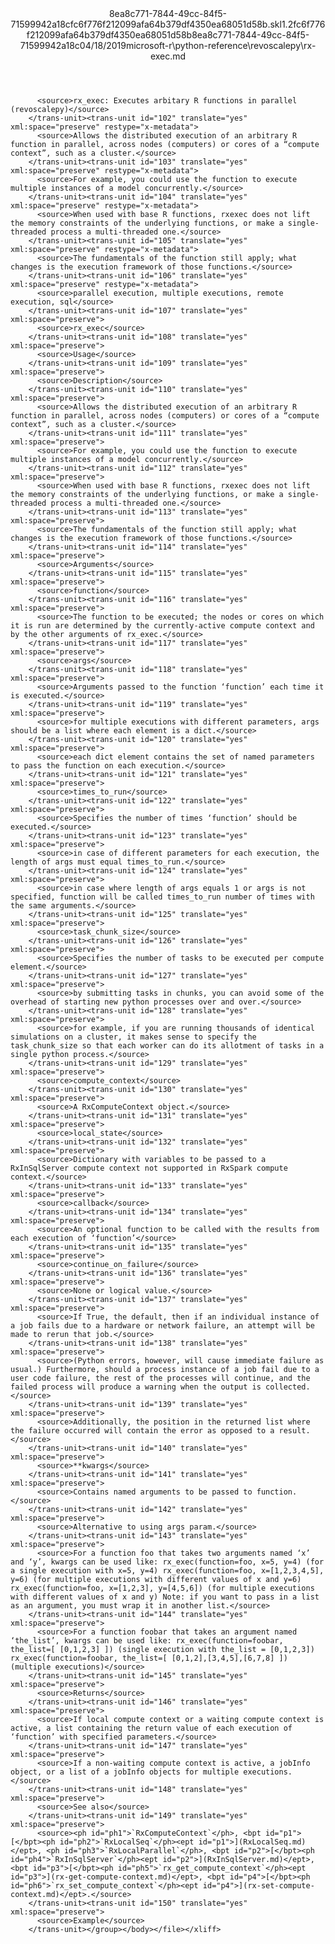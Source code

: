<?xml version="1.0"?><xliff version="1.2" xmlns="urn:oasis:names:tc:xliff:document:1.2" xmlns:xsi="http://www.w3.org/2001/XMLSchema-instance" xsi:schemaLocation="urn:oasis:names:tc:xliff:document:1.2 xliff-core-1.2-transitional.xsd"><file datatype="xml" original="rx-exec.md" source-language="en-US" target-language="en-US"><header><tool tool-id="mdxliff" tool-name="mdxliff" tool-version="1.0-d1654b2" tool-company="Microsoft" /><xliffext:skl_file_name xmlns:xliffext="urn:microsoft:content:schema:xliffextensions">8ea8c771-7844-49cc-84f5-71599942a18cfc6f776f212099afa64b379df4350ea68051d58b.skl</xliffext:skl_file_name><xliffext:version xmlns:xliffext="urn:microsoft:content:schema:xliffextensions">1.2</xliffext:version><xliffext:ms.openlocfilehash xmlns:xliffext="urn:microsoft:content:schema:xliffextensions">fc6f776f212099afa64b379df4350ea68051d58b</xliffext:ms.openlocfilehash><xliffext:ms.sourcegitcommit xmlns:xliffext="urn:microsoft:content:schema:xliffextensions">8ea8c771-7844-49cc-84f5-71599942a18c</xliffext:ms.sourcegitcommit><xliffext:ms.lasthandoff xmlns:xliffext="urn:microsoft:content:schema:xliffextensions">04/18/2019</xliffext:ms.lasthandoff><xliffext:ms.openlocfilepath xmlns:xliffext="urn:microsoft:content:schema:xliffextensions">microsoft-r\python-reference\revoscalepy\rx-exec.md</xliffext:ms.openlocfilepath></header><body><group id="content" extype="content"><trans-unit id="101" translate="yes" xml:space="preserve" restype="x-metadata">
          <source>rx_exec: Executes arbitary R functions in parallel (revoscalepy)</source>
        </trans-unit><trans-unit id="102" translate="yes" xml:space="preserve" restype="x-metadata">
          <source>Allows the distributed execution of an arbitrary R function in parallel, across nodes (computers) or cores of a “compute context”, such as a cluster.</source>
        </trans-unit><trans-unit id="103" translate="yes" xml:space="preserve" restype="x-metadata">
          <source>For example, you could use the function to execute multiple instances of a model concurrently.</source>
        </trans-unit><trans-unit id="104" translate="yes" xml:space="preserve" restype="x-metadata">
          <source>When used with base R functions, rxexec does not lift the memory constraints of the underlying functions, or make a single-threaded process a multi-threaded one.</source>
        </trans-unit><trans-unit id="105" translate="yes" xml:space="preserve" restype="x-metadata">
          <source>The fundamentals of the function still apply; what changes is the execution framework of those functions.</source>
        </trans-unit><trans-unit id="106" translate="yes" xml:space="preserve" restype="x-metadata">
          <source>parallel execution, multiple executions, remote execution, sql</source>
        </trans-unit><trans-unit id="107" translate="yes" xml:space="preserve">
          <source>rx_exec</source>
        </trans-unit><trans-unit id="108" translate="yes" xml:space="preserve">
          <source>Usage</source>
        </trans-unit><trans-unit id="109" translate="yes" xml:space="preserve">
          <source>Description</source>
        </trans-unit><trans-unit id="110" translate="yes" xml:space="preserve">
          <source>Allows the distributed execution of an arbitrary R function in parallel, across nodes (computers) or cores of a “compute context”, such as a cluster.</source>
        </trans-unit><trans-unit id="111" translate="yes" xml:space="preserve">
          <source>For example, you could use the function to execute multiple instances of a model concurrently.</source>
        </trans-unit><trans-unit id="112" translate="yes" xml:space="preserve">
          <source>When used with base R functions, rxexec does not lift the memory constraints of the underlying functions, or make a single-threaded process a multi-threaded one.</source>
        </trans-unit><trans-unit id="113" translate="yes" xml:space="preserve">
          <source>The fundamentals of the function still apply; what changes is the execution framework of those functions.</source>
        </trans-unit><trans-unit id="114" translate="yes" xml:space="preserve">
          <source>Arguments</source>
        </trans-unit><trans-unit id="115" translate="yes" xml:space="preserve">
          <source>function</source>
        </trans-unit><trans-unit id="116" translate="yes" xml:space="preserve">
          <source>The function to be executed; the nodes or cores on which it is run are determined by the currently-active compute context and by the other arguments of rx_exec.</source>
        </trans-unit><trans-unit id="117" translate="yes" xml:space="preserve">
          <source>args</source>
        </trans-unit><trans-unit id="118" translate="yes" xml:space="preserve">
          <source>Arguments passed to the function ‘function’ each time it is executed.</source>
        </trans-unit><trans-unit id="119" translate="yes" xml:space="preserve">
          <source>for multiple executions with different parameters, args should be a list where each element is a dict.</source>
        </trans-unit><trans-unit id="120" translate="yes" xml:space="preserve">
          <source>each dict element contains the set of named parameters to pass the function on each execution.</source>
        </trans-unit><trans-unit id="121" translate="yes" xml:space="preserve">
          <source>times_to_run</source>
        </trans-unit><trans-unit id="122" translate="yes" xml:space="preserve">
          <source>Specifies the number of times ‘function’ should be executed.</source>
        </trans-unit><trans-unit id="123" translate="yes" xml:space="preserve">
          <source>in case of different parameters for each execution, the length of args must equal times_to_run.</source>
        </trans-unit><trans-unit id="124" translate="yes" xml:space="preserve">
          <source>in case where length of args equals 1 or args is not specified, function will be called times_to_run number of times with the same arguments.</source>
        </trans-unit><trans-unit id="125" translate="yes" xml:space="preserve">
          <source>task_chunk_size</source>
        </trans-unit><trans-unit id="126" translate="yes" xml:space="preserve">
          <source>Specifies the number of tasks to be executed per compute element.</source>
        </trans-unit><trans-unit id="127" translate="yes" xml:space="preserve">
          <source>by submitting tasks in chunks, you can avoid some of the overhead of starting new python processes over and over.</source>
        </trans-unit><trans-unit id="128" translate="yes" xml:space="preserve">
          <source>for example, if you are running thousands of identical simulations on a cluster, it makes sense to specify the task_chunk_size so that each worker can do its allotment of tasks in a single python process.</source>
        </trans-unit><trans-unit id="129" translate="yes" xml:space="preserve">
          <source>compute_context</source>
        </trans-unit><trans-unit id="130" translate="yes" xml:space="preserve">
          <source>A RxComputeContext object.</source>
        </trans-unit><trans-unit id="131" translate="yes" xml:space="preserve">
          <source>local_state</source>
        </trans-unit><trans-unit id="132" translate="yes" xml:space="preserve">
          <source>Dictionary with variables to be passed to a RxInSqlServer compute context not supported in RxSpark compute context.</source>
        </trans-unit><trans-unit id="133" translate="yes" xml:space="preserve">
          <source>callback</source>
        </trans-unit><trans-unit id="134" translate="yes" xml:space="preserve">
          <source>An optional function to be called with the results from each execution of ‘function’</source>
        </trans-unit><trans-unit id="135" translate="yes" xml:space="preserve">
          <source>continue_on_failure</source>
        </trans-unit><trans-unit id="136" translate="yes" xml:space="preserve">
          <source>None or logical value.</source>
        </trans-unit><trans-unit id="137" translate="yes" xml:space="preserve">
          <source>If True, the default, then if an individual instance of a job fails due to a hardware or network failure, an attempt will be made to rerun that job.</source>
        </trans-unit><trans-unit id="138" translate="yes" xml:space="preserve">
          <source>(Python errors, however, will cause immediate failure as usual.) Furthermore, should a process instance of a job fail due to a user code failure, the rest of the processes will continue, and the failed process will produce a warning when the output is collected.</source>
        </trans-unit><trans-unit id="139" translate="yes" xml:space="preserve">
          <source>Additionally, the position in the returned list where the failure occurred will contain the error as opposed to a result.</source>
        </trans-unit><trans-unit id="140" translate="yes" xml:space="preserve">
          <source>**kwargs</source>
        </trans-unit><trans-unit id="141" translate="yes" xml:space="preserve">
          <source>Contains named arguments to be passed to function.</source>
        </trans-unit><trans-unit id="142" translate="yes" xml:space="preserve">
          <source>Alternative to using args param.</source>
        </trans-unit><trans-unit id="143" translate="yes" xml:space="preserve">
          <source>For a function foo that takes two arguments named ‘x’ and ‘y’, kwargs can be used like: rx_exec(function=foo, x=5, y=4) (for a single execution with x=5, y=4) rx_exec(function=foo, x=[1,2,3,4,5], y=6) (for multiple executions with different values of x and y=6) rx_exec(function=foo, x=[1,2,3], y=[4,5,6]) (for multiple executions with different values of x and y) Note: if you want to pass in a list as an argument, you must wrap it in another list.</source>
        </trans-unit><trans-unit id="144" translate="yes" xml:space="preserve">
          <source>For a function foobar that takes an argument named ‘the_list’, kwargs can be used like: rx_exec(function=foobar, the_list=[ [0,1,2,3] ]) (single execution with the_list = [0,1,2,3]) rx_exec(function=foobar, the_list=[ [0,1,2],[3,4,5],[6,7,8] ]) (multiple executions)</source>
        </trans-unit><trans-unit id="145" translate="yes" xml:space="preserve">
          <source>Returns</source>
        </trans-unit><trans-unit id="146" translate="yes" xml:space="preserve">
          <source>If local compute context or a waiting compute context is active, a list containing the return value of each execution of ‘function’ with specified parameters.</source>
        </trans-unit><trans-unit id="147" translate="yes" xml:space="preserve">
          <source>If a non-waiting compute context is active, a jobInfo object, or a list of a jobInfo objects for multiple executions.</source>
        </trans-unit><trans-unit id="148" translate="yes" xml:space="preserve">
          <source>See also</source>
        </trans-unit><trans-unit id="149" translate="yes" xml:space="preserve">
          <source><ph id="ph1">`RxComputeContext`</ph>, <bpt id="p1">[</bpt><ph id="ph2">`RxLocalSeq`</ph><ept id="p1">](RxLocalSeq.md)</ept>, <ph id="ph3">`RxLocalParallel`</ph>, <bpt id="p2">[</bpt><ph id="ph4">`RxInSqlServer`</ph><ept id="p2">](RxInSqlServer.md)</ept>, <bpt id="p3">[</bpt><ph id="ph5">`rx_get_compute_context`</ph><ept id="p3">](rx-get-compute-context.md)</ept>, <bpt id="p4">[</bpt><ph id="ph6">`rx_set_compute_context`</ph><ept id="p4">](rx-set-compute-context.md)</ept>.</source>
        </trans-unit><trans-unit id="150" translate="yes" xml:space="preserve">
          <source>Example</source>
        </trans-unit></group></body></file></xliff>